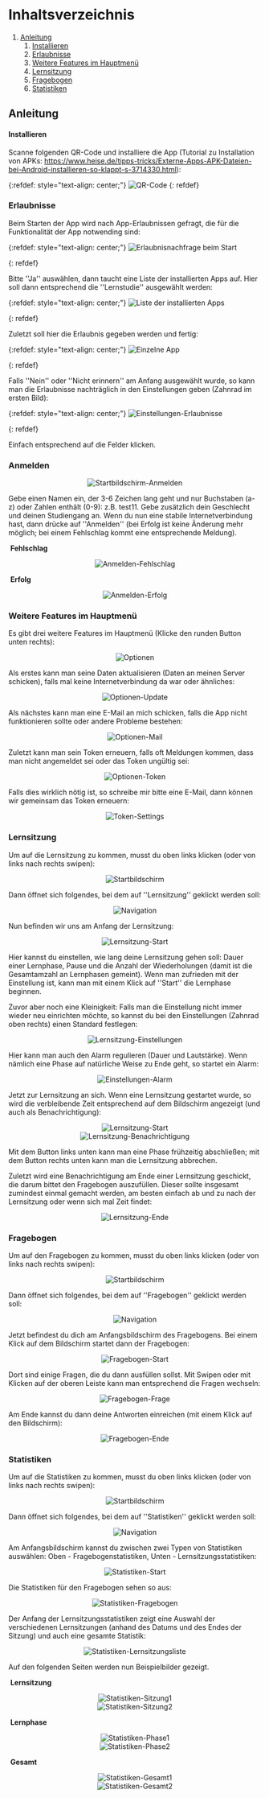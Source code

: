 # Inhaltsverzeichnis 

1. [Anleitung](#anleitung)
   1. [Installieren](#installieren)
   2. [Erlaubnisse](#erlaubnisse)
   3. [Weitere Features im Hauptmenü](#menu)
   4. [Lernsitzung](#lernsitzung)
   5. [Fragebogen](#fragebogen)
   6. [Statistiken](#statistiken)

## Anleitung

#### Installieren

Scanne folgenden QR-Code und installiere die App (Tutorial zu Installation von APKs: https://www.heise.de/tipps-tricks/Externe-Apps-APK-Dateien-bei-Android-installieren-so-klappt-s-3714330.html):

{:refdef: style="text-align: center;"}
<img src="../tutorial/LaTeX/frame.png" alt="QR-Code" />
{: refdef}

### Erlaubnisse 

Beim Starten der App wird nach App-Erlaubnissen gefragt, die für die Funktionalität der App notwending sind: 

{:refdef: style="text-align: center;"}
<img src="./LaTeX/start_per.png" alt="Erlaubnisnachfrage beim Start" />

{: refdef}



Bitte ''Ja'' auswählen, dann taucht eine Liste der installierten Apps auf. Hier soll dann entsprechend die ''Lernstudie'' ausgewählt werden:

{:refdef: style="text-align: center;"}
<img src="./LaTeX/list_per.png" alt="Liste der installierten Apps" /> 

{: refdef}



Zuletzt soll hier die Erlaubnis gegeben werden und fertig: 

{:refdef: style="text-align: center;"}
<img src="./LaTeX/item_per.png" alt="Einzelne App" />

{: refdef}




Falls ''Nein'' oder ''Nicht erinnern'' am Anfang ausgewählt wurde, so kann man die Erlaubnisse nachträglich in den Einstellungen geben (Zahnrad im ersten Bild):

{:refdef: style="text-align: center;"}
<img src="./LaTeX/settings_per.png" alt="Einstellungen-Erlaubnisse" />

{: refdef}

Einfach entsprechend auf die Felder klicken.



### Anmelden 

<center><img src="./LaTeX/start_reg.png" alt="Startbildschirm-Anmelden" /> </center>




Gebe einen Namen ein, der 3-6 Zeichen lang geht und nur Buchstaben (a-z) oder Zahlen enthält (0-9): z.B. test11. Gebe zusätzlich dein Geschlecht und deinen Studiengang an. Wenn du nun eine stabile Internetverbindung hast, dann drücke auf ''Anmelden'' (bei Erfolg ist keine Änderung mehr möglich; bei einem Fehlschlag kommt eine entsprechende Meldung).

​																													         **Fehlschlag**

<center><img src="./LaTeX/reg_succ.png" alt="Anmelden-Fehlschlag" /> </center>



​																														 		**Erfolg**

<center> <img src="./LaTeX/reg_fail.png" alt="Anmelden-Erfolg" /> </center>



### Weitere Features im Hauptmenü<a name="menu"></a>

Es gibt drei weitere Features im Hauptmenü (Klicke den runden Button unten rechts):

<center><img src="./LaTeX/options.png" alt="Optionen" /></center>



Als erstes kann man seine Daten aktualisieren (Daten an meinen Server schicken), falls mal keine Internetverbindung da war oder ähnliches: 

<center><img src="./LaTeX/options_update.png" alt="Optionen-Update" /></center>



Als nächstes kann man eine E-Mail an mich schicken, falls die App nicht funktionieren sollte oder andere Probleme bestehen: 

<center><img src="./LaTeX/options_mail.png" alt="Optionen-Mail" /></center>



Zuletzt kann man sein Token erneuern, falls oft Meldungen kommen, dass man nicht angemeldet sei oder das Token ungültig sei: 

<center><img src="./LaTeX/options_token.png" alt="Optionen-Token" /></center>



Falls dies wirklich nötig ist, so schreibe mir bitte eine E-Mail, dann können wir gemeinsam das Token erneuern: 

<center><img src="./LaTeX/token_new.png" alt="Token-Settings" /></center>



### Lernsitzung

Um auf die Lernsitzung zu kommen, musst du oben links klicken (oder von links nach rechts swipen): 

<center><img src="./LaTeX/start_reg.png" alt="Startbildschirm" /></center>


Dann öffnet sich folgendes, bei dem auf ''Lernsitzung'' geklickt werden soll: 

<center><img src="./LaTeX/nav.png" alt="Navigation" /></center>



Nun befinden wir uns am Anfang der Lernsitzung: 

<center><img src="./LaTeX/learn_start.png" alt="Lernsitzung-Start" /></center>



Hier kannst du einstellen, wie lang deine Lernsitzung gehen soll: Dauer einer Lernphase, Pause und die Anzahl der Wiederholungen (damit ist die Gesamtamzahl an Lernphasen gemeint). Wenn man zufrieden mit der Einstellung ist, kann man mit einem Klick auf ''Start'' die Lernphase beginnen. 

Zuvor aber noch eine Kleinigkeit: Falls man die Einstellung nicht immer wieder neu einrichten möchte, so kannst du bei den Einstellungen (Zahnrad oben rechts) einen Standard festlegen: 

<center><img src="./LaTeX/settings_learn.png" alt="Lernsitzung-Einstellungen" /></center>




Hier kann man auch den Alarm regulieren (Dauer und Lautstärke). Wenn nämlich eine Phase auf natürliche Weise zu Ende geht, so startet ein Alarm:

<center><img src="./LaTeX/settings_alarm.png" alt="Einstellungen-Alarm" /></center>



Jetzt zur Lernsitzung an sich. Wenn eine Lernsitzung gestartet wurde, so wird die verbleibende Zeit entsprechend auf dem Bildschirm angezeigt (und auch als Benachrichtigung): 

<center><img src="./LaTeX/learn_screen.png" alt="Lernsitzung-Start" /></center>

<center><img src="./LaTeX/learn_noti.png" alt="Lernsitzung-Benachrichtigung" /></center>



Mit dem Button links unten kann man eine Phase frühzeitig abschließen; mit dem Button rechts unten kann man die Lernsitzung abbrechen. 

Zuletzt wird eine Benachrichtigung am Ende einer Lernsitzung geschickt, die darum bittet den Fragebogen auszufüllen. Dieser sollte insgesamt zumindest einmal gemacht werden, am besten einfach ab und zu nach der Lernsitzung oder wenn sich mal Zeit findet: 

<center><img src="./LaTeX/learn_tosurvey.png" alt="Lernsitzung-Ende" /></center>



### Fragebogen

Um auf den Fragebogen zu kommen, musst du oben links klicken (oder von links nach rechts swipen): 

<center><img src="./LaTeX/start_reg.png" alt="Startbildschirm" /></center>



Dann öffnet sich folgendes, bei dem auf ''Fragebogen'' geklickt werden soll: 

<center><img src="./LaTeX/nav.png" alt="Navigation" /></center>



Jetzt befindest du dich am Anfangsbildschirm des Fragebogens. Bei einem Klick auf dem Bildschirm startet dann der Fragebogen: 

<center><img src="./LaTeX/survey_start.png" alt="Fragebogen-Start" /></center>



Dort sind einige Fragen, die du dann ausfüllen sollst. Mit Swipen oder mit Klicken auf der oberen Leiste kann man entsprechend die Fragen wechseln: 

<center><img src="./LaTeX/survey_question.png" alt="Fragebogen-Frage" /></center>



Am Ende kannst du dann deine Antworten einreichen (mit einem Klick auf den Bildschirm): 

<center><img src="./LaTeX/survey_end.png" alt="Fragebogen-Ende" /></center>



### Statistiken

Um auf die Statistiken zu kommen, musst du oben links klicken (oder von links nach rechts swipen): 

<center><img src="./LaTeX/start_reg.png" alt="Startbildschirm" /></center>



Dann öffnet sich folgendes, bei dem auf ''Statistiken'' geklickt werden soll: 

<center><img src="./LaTeX/nav.png" alt="Navigation" /></center>



Am Anfangsbildschirm kannst du zwischen zwei Typen von Statistiken auswählen: Oben - Fragebogenstatistiken, Unten - Lernsitzungsstatistiken: 

<center><img src="./LaTeX/stats_start.png" alt="Statistiken-Start" /></center>



Die Statistiken für den Fragebogen sehen so aus:

<center><img src="./LaTeX/stats_survey.png" alt="Statistiken-Fragebogen" /></center>



Der Anfang der Lernsitzungsstatistiken zeigt eine Auswahl der verschiedenen Lernsitzungen (anhand des Datums und des Endes der Sitzung) und auch eine gesamte Statistik:

<center><img src="./LaTeX/stats_selectionLearn.png" alt="Statistiken-Lernsitzungsliste" /></center>



Auf den folgenden Seiten werden nun Beispielbilder gezeigt.

​																											  		 	 **Lernsitzung**

<center><img src="./LaTeX/stats_session_1.png" alt="Statistiken-Sitzung1" /></center>

<center><img src="./LaTeX/stats_session_2.png" alt="Statistiken-Sitzung2" /></center>



​																													    	  **Lernphase**

<center><img src="./LaTeX/stats_phase_1.png" alt="Statistiken-Phase1" /></center>

<center><img src="./LaTeX/stats_phase_2.png" alt="Statistiken-Phase2" /></center>



​																																**Gesamt**

<center><img src="./LaTeX/stats_complete_1.png" alt="Statistiken-Gesamt1" /></center>

<center><img src="./LaTeX/stats_complete_2.png" alt="Statistiken-Gesamt2" /></center>